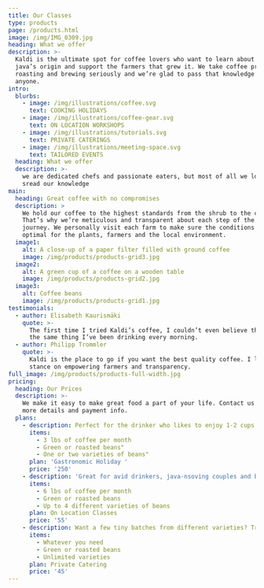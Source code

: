 ```yaml
---
title: Our Classes
type: products
page: /products.html
image: /img/IMG_0309.jpg
heading: What we offer
description: >-
  Kaldi is the ultimate spot for coffee lovers who want to learn about their
  java’s origin and support the farmers that grew it. We take coffee production,
  roasting and brewing seriously and we’re glad to pass that knowledge to
  anyone.
intro:
  blurbs:
    - image: /img/illustrations/coffee.svg
      text: COOKING HOLIDAYS
    - image: /img/illustrations/coffee-gear.svg
      text: ON LOCATION WORKSHOPS
    - image: /img/illustrations/tutorials.svg
      text: PRIVATE CATERINGS
    - image: /img/illustrations/meeting-space.svg
      text: TAILORED EVENTS
  heading: What we offer
  description: >-
    we are dedicated chefs and passionate eaters, but most of all we love to
    sread our knowledge
main:
  heading: Great coffee with no compromises
  description: >
    We hold our coffee to the highest standards from the shrub to the cup.
    That’s why we’re meticulous and transparent about each step of the coffee’s
    journey. We personally visit each farm to make sure the conditions are
    optimal for the plants, farmers and the local environment.
  image1:
    alt: A close-up of a paper filter filled with ground coffee
    image: /img/products/products-grid3.jpg
  image2:
    alt: A green cup of a coffee on a wooden table
    image: /img/products/products-grid2.jpg
  image3:
    alt: Coffee beans
    image: /img/products/products-grid1.jpg
testimonials:
  - author: Elisabeth Kaurismäki
    quote: >-
      The first time I tried Kaldi’s coffee, I couldn’t even believe that was
      the same thing I’ve been drinking every morning.
  - author: Philipp Trommler
    quote: >-
      Kaldi is the place to go if you want the best quality coffee. I love their
      stance on empowering farmers and transparency.
full_image: /img/products/products-full-width.jpg
pricing:
  heading: Our Prices
  description: >-
    We make it easy to make great food a part of your life. Contact us about
    more details and payment info.
  plans:
    - description: Perfect for the drinker who likes to enjoy 1-2 cups per day.
      items:
        - 3 lbs of coffee per month
        - Green or roasted beans"
        - One or two varieties of beans"
      plan: 'Gastronomic Holiday '
      price: '250'
    - description: 'Great for avid drinkers, java-nsoving couples and bigger crowds'
      items:
        - 6 lbs of coffee per month
        - Green or roasted beans
        - Up to 4 different varieties of beans
      plan: On Location Classes
      price: '55'
    - description: Want a few tiny batches from different varieties? Try our custom plan
      items:
        - Whatever you need
        - Green or roasted beans
        - Unlimited varieties
      plan: Private Catering
      price: '45'
---
```


